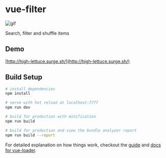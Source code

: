 # vue-filter

![gif](vue-filter.gif "filter gif")

Search, filter and shuffle items

## Demo

[http://high-lettuce.surge.sh/](http://high-lettuce.surge.sh/)

## Build Setup

``` bash
# install dependencies
npm install

# serve with hot reload at localhost:7777
npm run dev

# build for production with minification
npm run build

# build for production and view the bundle analyzer report
npm run build --report
```

For detailed explanation on how things work, checkout the [guide](http://vuejs-templates.github.io/webpack/) and [docs for vue-loader](http://vuejs.github.io/vue-loader).
